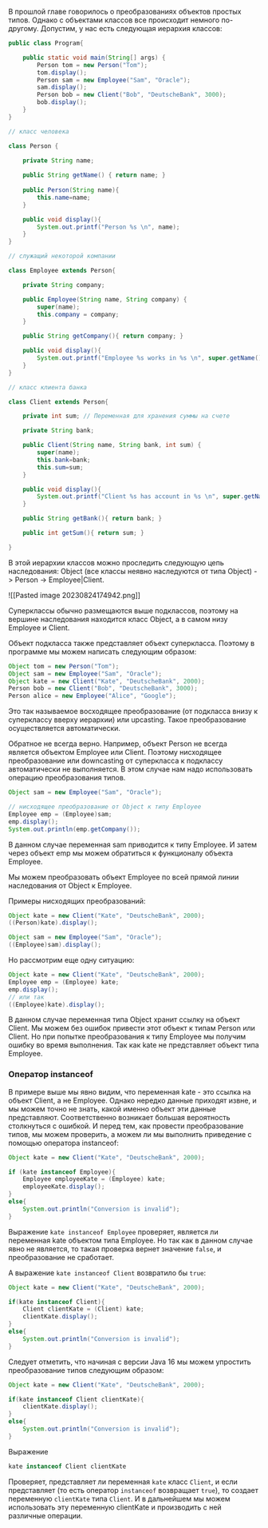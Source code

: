 
В прошлой главе говорилось о преобразованиях объектов простых типов. Однако с объектами классов все происходит немного по-другому. Допустим, у нас есть следующая иерархия классов:

```Java
public class Program{

    public static void main(String[] args) {
        Person tom = new Person("Tom");
        tom.display();
        Person sam = new Employee("Sam", "Oracle");
        sam.display();
        Person bob = new Client("Bob", "DeutscheBank", 3000);
        bob.display();
    }
}

// класс человека

class Person {

    private String name;
    
    public String getName() { return name; }
    
    public Person(String name){
        this.name=name;
    }

    public void display(){
        System.out.printf("Person %s \n", name);
    }
}

// служащий некоторой компании

class Employee extends Person{

    private String company;

    public Employee(String name, String company) {
        super(name);
        this.company = company;
    }

    public String getCompany(){ return company; }

    public void display(){
        System.out.printf("Employee %s works in %s \n", super.getName(), company);
    }
}

// класс клиента банка

class Client extends Person{

    private int sum; // Переменная для хранения суммы на счете

    private String bank;

    public Client(String name, String bank, int sum) {
        super(name);
        this.bank=bank;
        this.sum=sum;
    }

    public void display(){
        System.out.printf("Client %s has account in %s \n", super.getName(), bank);
    }

    public String getBank(){ return bank; }

    public int getSum(){ return sum; }

}
```

В этой иерархии классов можно проследить следующую цепь наследования: Object (все классы неявно наследуются от типа Object) -> Person -> Employee|Client.

![[Pasted image 20230824174942.png]]

Суперклассы обычно размещаются выше подклассов, поэтому на вершине наследования находится класс Object, а в самом низу Employee и Client.

Объект подкласса также представляет объект суперкласса. Поэтому в программе мы можем написать следующим образом:

```Java
Object tom = new Person("Tom");
Object sam = new Employee("Sam", "Oracle");
Object kate = new Client("Kate", "DeutscheBank", 2000);
Person bob = new Client("Bob", "DeutscheBank", 3000);
Person alice = new Employee("Alice", "Google");
```

Это так называемое восходящее преобразование (от подкласса внизу к суперклассу вверху иерархии) или upcasting. Такое преобразование осуществляется автоматически.

Обратное не всегда верно. Например, объект Person не всегда является объектом Employee или Client. Поэтому нисходящее преобразование или downcasting от суперкласса к подклассу автоматически не выполняется. В этом случае нам надо использовать операцию преобразования типов.

```Java
Object sam = new Employee("Sam", "Oracle");

// нисходящее преобразование от Object к типу Employee
Employee emp = (Employee)sam;
emp.display();
System.out.println(emp.getCompany());
```

В данном случае переменная sam приводится к типу Employee. И затем через объект emp мы можем обратиться к функционалу объекта Employee.

Мы можем преобразовать объект Employee по всей прямой линии наследования от Object к Employee.

Примеры нисходящих преобразований:

```Java
Object kate = new Client("Kate", "DeutscheBank", 2000);
((Person)kate).display();

Object sam = new Employee("Sam", "Oracle");
((Employee)sam).display();
```

Но рассмотрим еще одну ситуацию:

```Java
Object kate = new Client("Kate", "DeutscheBank", 2000);
Employee emp = (Employee) kate;
emp.display();
// или так
((Employee)kate).display();
```

В данном случае переменная типа Object хранит ссылку на объект Client. Мы можем без ошибок привести этот объект к типам Person или Client. Но при попытке преобразования к типу Employee мы получим ошибку во время выполнения. Так как kate не представляет объект типа Employee.

### Оператор instanceof

В примере выше мы явно видим, что переменная kate - это ссылка на объект Client, а не Employee. Однако нередко данные приходят извне, и мы можем точно не знать, какой именно объект эти данные представляют. Соответственно возникает большая вероятность столкнуться с ошибкой. И перед тем, как провести преобразование типов, мы можем проверить, а можем ли мы выполнить приведение с помощью оператора instanceof:

```Java
Object kate = new Client("Kate", "DeutscheBank", 2000);

if (kate instanceof Employee){
    Employee employeeKate = (Employee) kate;
    employeeKate.display();
}
else{
    System.out.println("Conversion is invalid");
}
```

Выражение `kate instanceof Employee` проверяет, является ли переменная kate объектом типа Employee. Но так как в данном случае явно не является, то такая проверка вернет значение `false`, и преобразование не сработает.

А выражение `kate instanceof Client` возвратило бы `true`:

```Java
Object kate = new Client("Kate", "DeutscheBank", 2000);

if(kate instanceof Client){
    Client clientKate = (Client) kate;
    clientKate.display();
}
else{
    System.out.println("Conversion is invalid");
}
```

Следует отметить, что начиная с версии Java 16 мы можем упростить преобразование типов следующим образом:

```Java
Object kate = new Client("Kate", "DeutscheBank", 2000);

if(kate instanceof Client clientKate){
    clientKate.display();
}
else{
    System.out.println("Conversion is invalid");
}
```

Выражение

```Java
kate instanceof Client clientKate
```

Проверяет, представляет ли переменная `kate` класс `Client`, и если представляет (то есть оператор `instanceof` возвращает `true`), то создает переменную `clientKate` типа `Client`. И в дальнейшем мы можем использовать эту переменную clientKate и производить с ней различные операции.


